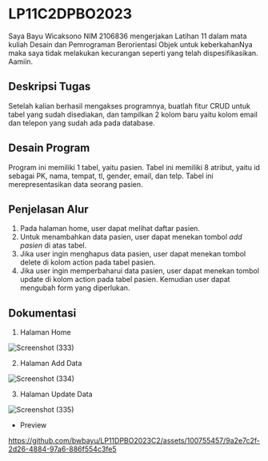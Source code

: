 # LP11C2DPBO2023
Saya Bayu Wicaksono NIM 2106836 mengerjakan Latihan 11 dalam mata kuliah Desain dan Pemrograman Berorientasi Objek untuk keberkahanNya maka saya tidak melakukan kecurangan seperti yang telah dispesifikasikan. Aamiin.

## Deskripsi Tugas
Setelah kalian berhasil mengakses programnya, buatlah fitur CRUD untuk tabel yang sudah disediakan, dan tampilkan 2 kolom baru yaitu kolom email dan telepon yang sudah ada pada database.

## Desain Program
Program ini memiliki 1 tabel, yaitu pasien. Tabel ini memiliki 8 atribut, yaitu id sebagai PK, nama, tempat, tl, gender, email, dan telp. Tabel ini merepresentasikan data seorang pasien.

## Penjelasan Alur
1. Pada halaman home, user dapat melihat daftar pasien.
2. Untuk menambahkan data pasien, user dapat menekan tombol *add pasien* di atas tabel.
3. Jika user ingin menghapus data pasien, user dapat menekan tombol delete di kolom action pada tabel pasien.
4. Jika user ingin memperbaharui data pasien, user dapat menekan tombol update di kolom action pada tabel pasien. Kemudian user dapat mengubah form yang diperlukan.

## Dokumentasi
1. Halaman Home

![Screenshot (333)](https://github.com/bwbayu/LP11DPBO2023C2/assets/100755457/d9ce363d-725d-4afe-a0a7-483beab00ff3)


2. Halaman Add Data

![Screenshot (334)](https://github.com/bwbayu/LP11DPBO2023C2/assets/100755457/b9a12c59-979f-4920-bc7e-7f89d3036c07)


3. Halaman Update Data

![Screenshot (335)](https://github.com/bwbayu/LP11DPBO2023C2/assets/100755457/42126290-701a-4f85-8c42-2691124fa04c)


- Preview

https://github.com/bwbayu/LP11DPBO2023C2/assets/100755457/9a2e7c2f-2d26-4884-97a6-886f554c3fe5

